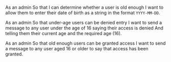 

As an admin
So that I can determine whether a user is old enough
I want to allow them to enter their date of birth as a string in the format `YYYY-MM-DD`.

<!-- input parameter string `YYYY-MM-DD`
store the date -->


As an admin
So that under-age users can be denied entry
I want to send a message to any user under the age of 16 saying their access is denied
And telling them their current age and the required age (16).
<!-- 
check the difference between todays date and date of birth
convert it to years
access denied for 16 year -->


As an admin
So that old enough users can be granted access
I want to send a message to any user aged 16 or older to say that access has been granted.

<!-- 
check the difference between todays date and date of birth
convert it to years
access granted for 16 year -->